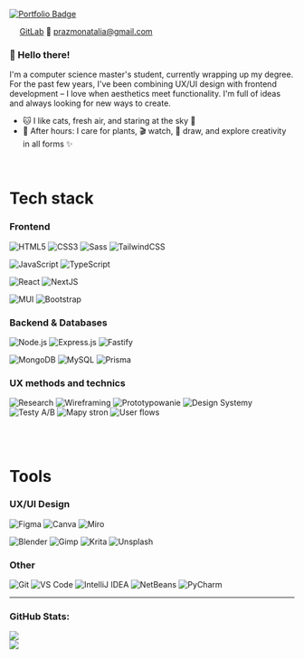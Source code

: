 <a href="https://prazmonatalia.webflow.io"><img src="https://img.shields.io/badge/👉_Click%20→%20Portfolio-blueviolet?style=for-the-badge&logo=portfolio&logoColor=white" alt="Portfolio Badge" /></a>

<img src="https://cdn.jsdelivr.net/gh/devicons/devicon/icons/gitlab/gitlab-original.svg" width="14"/> [GitLab](https://gitlab.com/nataliaprazmo)
📧 prazmonatalia@gmail.com

### 👋 Hello there!

I'm a computer science master's student, currently wrapping up my degree. For the past few years, I've been combining UX/UI design with frontend development – I love when aesthetics meet functionality. I'm full of ideas and always looking for new ways to create.

-   🐱 I like cats, fresh air, and staring at the sky 🌌
-   🌿 After hours: I care for plants, 🎬 watch, 🎨 draw, and explore creativity in all forms ✨

<br/>

# Tech stack

### Frontend

![HTML5](https://img.shields.io/badge/html5-%23E34F26.svg?style=for-the-badge&logo=html5&logoColor=white)
![CSS3](https://img.shields.io/badge/CSS-239?style=for-the-badge&logo=css3&logoColor=white)
![Sass](https://img.shields.io/badge/Sass-C69?style=for-the-badge&logo=sass&logoColor=fff)
![TailwindCSS](https://img.shields.io/badge/tailwindcss-%2338B2AC.svg?style=for-the-badge&logo=tailwind-css&logoColor=white)

![JavaScript](https://img.shields.io/badge/javascript-%23323330.svg?style=for-the-badge&logo=javascript&logoColor=%23F7DF1E)
![TypeScript](https://img.shields.io/badge/typescript-%23007ACC.svg?style=for-the-badge&logo=typescript&logoColor=white)

![React](https://img.shields.io/badge/react-%2320232a.svg?style=for-the-badge&logo=react&logoColor=%2361DAFB)
![NextJS](https://img.shields.io/badge/Next-black?style=for-the-badge&logo=next.js&logoColor=white)

![MUI](https://img.shields.io/badge/MUI-%230081CB.svg?style=for-the-badge&logo=mui&logoColor=white)
![Bootstrap](https://img.shields.io/badge/bootstrap-%23563D7C.svg?style=for-the-badge&logo=bootstrap&logoColor=white)

### Backend & Databases

![Node.js](https://img.shields.io/badge/node.js-339933?style=for-the-badge&logo=nodedotjs&logoColor=white)
![Express.js](https://img.shields.io/badge/express.js-%23404d59.svg?style=for-the-badge&logo=express&logoColor=white)
![Fastify](https://img.shields.io/badge/Fastify-000000?style=for-the-badge&logo=fastify&logoColor=white)

![MongoDB](https://img.shields.io/badge/mongodb-%2347A248.svg?style=for-the-badge&logo=mongodb&logoColor=white)
![MySQL](https://img.shields.io/badge/mysql-%2300f.svg?style=for-the-badge&logo=mysql&logoColor=white)
![Prisma](https://img.shields.io/badge/Prisma-2D3748?style=for-the-badge&logo=prisma&logoColor=white)

### UX methods and technics

![Research](https://shields.io/badge/research-mediumpurple?&style=for-the-badge)
![Wireframing](https://shields.io/badge/wireframing-lightskyblue?&style=for-the-badge)
![Prototypowanie](https://shields.io/badge/prototyping-royalblue?&style=for-the-badge)
![Design Systemy](https://shields.io/badge/design_systems-powderblue?&style=for-the-badge)
![Testy A/B](https://shields.io/badge/A/B_tests-slateblue?&style=for-the-badge)
![Mapy stron](https://shields.io/badge/sitemaps-skyblue?&style=for-the-badge)
![User flows](https://shields.io/badge/user_flows-cornflowerblue?&style=for-the-badge)

<br/>
<br/>

# Tools

### UX/UI Design

![Figma](https://img.shields.io/badge/figma-%23F24E1E.svg?style=for-the-badge&logo=figma&logoColor=white)
![Canva](https://img.shields.io/badge/Canva-%2300C4CC.svg?style=for-the-badge&logo=Canva&logoColor=white)
![Miro](https://img.shields.io/badge/Miro-050038?style=for-the-badge&logo=miro&logoColor=fff)

![Blender](https://img.shields.io/badge/Blender-%23F5792A.svg?style=for-the-badge&logo=blender&logoColor=white)
![Gimp](https://img.shields.io/badge/Gimp-5C5543?style=for-the-badge&logo=gimp&logoColor=white)
![Krita](https://img.shields.io/badge/Krita-203759?style=for-the-badge&logo=krita&logoColor=EEF37B)
![Unsplash](https://img.shields.io/badge/Unsplash-000000?style=for-the-badge&logo=Unsplash&logoColor=white)

### Other

![Git](https://img.shields.io/badge/Git-F05032?style=for-the-badge&logo=git&logoColor=fff)
![VS Code](https://custom-icon-badges.demolab.com/badge/Visual%20Studio%20Code-0078d7.svg?style=for-the-badge&logo=vsc&logoColor=white)
![IntelliJ IDEA](https://img.shields.io/badge/IntelliJIDEA-000000.svg?style=for-the-badge&logo=intellij-idea&logoColor=white)
![NetBeans](https://img.shields.io/badge/NetBeans%20IDE-1B6AC6.svg?style=for-the-badge&logo=apache-netbeans-ide&logoColor=white)
![PyCharm](https://img.shields.io/badge/PyCharm-000?style=for-the-badge&logo=pycharm&logoColor=fff)

---

### GitHub Stats:
![](https://nirzak-streak-stats.vercel.app/?user=nataliaprazmo&theme=transparent&hide_border=false)<br/>
![](https://github-readme-stats.vercel.app/api/top-langs/?username=nataliaprazmo&theme=transparent&hide_border=false&include_all_commits=false&count_private=false&layout=compact)

